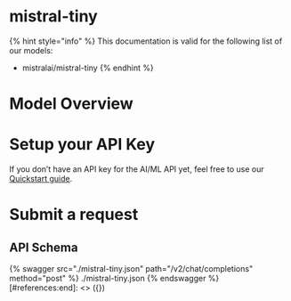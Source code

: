 [#references:start]: <> ({ "template": "openapi" })
# mistral-tiny

{% hint style="info" %}
This documentation is valid for the following list of our models:
* mistralai/mistral-tiny
{% endhint %}

# Model Overview


# Setup your API Key
If you don’t have an API key for the AI/ML API yet, feel free to use our [Quickstart guide](https://docs.aimlapi.com/quickstart/setting-up).

# Submit a request
## API Schema
{% swagger src="./mistral-tiny.json" path="/v2/chat/completions" method="post" %}
./mistral-tiny.json
{% endswagger %}
[#references:end]: <> ({})